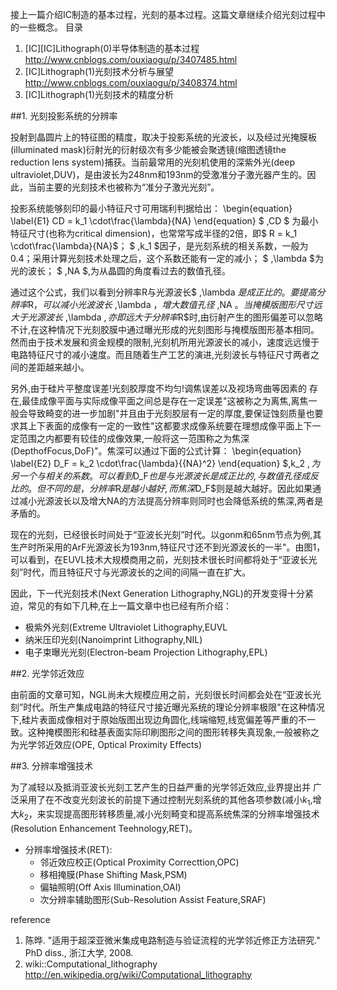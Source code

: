 <!-- pandoc -s Lithograph2.md -o Lithograph2.html -->
接上一篇介绍IC制造的基本过程，光刻的基本过程。这篇文章继续介绍光刻过程中的一些概念。
目录

1. [IC][IC]Lithograph(0)半导体制造的基本过程 http://www.cnblogs.com/ouxiaogu/p/3407485.html
2. [IC]Lithograph(1)光刻技术分析与展望 http://www.cnblogs.com/ouxiaogu/p/3408374.html
3. [IC]Lithograph(1)光刻技术的精度分析

##1. 光刻投影系统的分辨率

投射到晶圆片上的特征图的精度，取决于投影系统的光波长，以及经过光掩膜板(illuminated mask)衍射光的衍射级次有多少能被会聚透镜(缩图透镜the reduction lens system)捕获。当前最常用的光刻机使用的深紫外光(deep ultraviolet,DUV)，是由波长为248nm和193nm的受激准分子激光器产生的。因此，当前主要的光刻技术也被称为“准分子激光光刻”。

投影系统能够刻印的最小特征尺寸可用瑞利判据给出：
\begin{equation} \label{E1}
    CD = k_1 \cdot\frac{\lambda}{NA}
\end{equation}
$ \,CD $ 为最小特征尺寸(也称为critical dimension)，也常常写成半径的2倍，即$ R = k_1 \cdot\frac{\lambda}{NA}$；
$ \,k_1 $因子，是光刻系统的相关系数，一般为0.4；采用计算光刻技术处理之后，这个系数还能有一定的减小；
$ \,\lambda  $为光的波长；
$ \,NA $,为从晶圆的角度看过去的数值孔径。

通过这个公式，我们以看到分辨率R与光源波长$ \,\lambda  $是成正比的。要提高分辨率$R$，可以减小光波波长$ \,\lambda  $，增大数值孔径$ \,NA $。当掩模版图形尺寸远大于光源波长$ \,\lambda  $,亦即远大于分辨率$R$时,由衍射产生的图形偏差可以忽略不计,在这种情况下光刻胶膜中通过曝光形成的光刻图形与掩模版图形基本相同。然而由于技术发展和资金规模的限制,光刻机所用光源波长的减小，速度远远慢于电路特征尺寸的减小速度。而且随着生产工艺的演进,光刻波长与特征尺寸两者之间的差距越来越小。

另外,由于硅片平整度误差!光刻胶厚度不均匀!调焦误差以及视场弯曲等因素的
存在,最佳成像平面与实际成像平面之间总是存在一定误差"这被称之为离焦,离焦一般会导致畸变的进一步加剧"并且由于光刻胶层有一定的厚度,要保证蚀刻质量也要求其上下表面的成像有一定的一致性"这都要求成像系统要在理想成像平面上下一定范围之内都要有较佳的成像效果,一般将这一范围称之为焦深(DepthofFocus,DoF)"。焦深可以通过下面的公式计算：
\begin{equation} \label{E2}
    D_F = k_2 \cdot\frac{\lambda}{{NA}^2}
\end{equation}
$\,k_2 $,为另一个与相关的系数。
可以看到$D_F$也是与光源波长是成正比的,与数值孔径成反比的。但不同的是，分辨率$R$是越小越好,而焦深$D_F$则是越大越好。因此如果通过减小光源波长以及增大NA的方法提高分辨率则同时也会降低系统的焦深,两者是矛盾的。

现在的光刻，已经很长时间处于“亚波长光刻”时代。以gonm和65nm节点为例,其生产时所采用的ArF光源波长为193nm,特征尺寸还不到光源波长的一半"。由图1，可以看到，在EUVL技术大规模商用之前，光刻技术很长时间都将处于“亚波长光刻”时代，而且特征尺寸与光源波长的之间的间隔一直在扩大。

因此，下一代光刻技术(Next Generation Lithography,NGL)的开发变得十分紧迫，常见的有如下几种,在上一篇文章中也已经有所介绍：

- 极紫外光刻(Extreme Ultraviolet Lithography,EUVL
- 纳米压印光刻(Nanoimprint Lithography,NIL)
- 电子束曝光光刻(Electron-beam Projection Lithography,EPL)

##2. 光学邻近效应

由前面的文章可知，NGL尚未大规模应用之前，光刻很长时间都会处在“亚波长光刻”时代。所生产集成电路的特征尺寸接近曝光系统的理论分辨率极限"在这种情况下,硅片表面成像相对于原始版图出现边角圆化,线端缩短,线宽偏差等严重的不一致。这种掩模图形和硅基表面实际印刷图形之间的图形转移失真现象,一般被称之为光学邻近效应(OPE, Optical Proximity Effects)

##3. 分辨率增强技术

为了减轻以及抵消亚波长光刻工艺产生的日益严重的光学邻近效应,业界提出并
广泛采用了在不改变光刻波长的前提下通过控制光刻系统的其他各项参数(减小$k_1$,增大$k_2$，来实现提高图形转移质量,减小光刻畸变和提高系统焦深的分辨率增强技术(Resolution Enhancement Teehnology,RET)。

- 分辨率增强技术(RET): 
    - 邻近效应校正(Optical Proximity Correcttion,OPC) 
    - 移相掩膜(Phase Shifting Mask,PSM) 
    - 偏轴照明(Off Axis Illumination,OAI) 
    - 次分辨率辅助图形(Sub-Resolution Assist Feature,SRAF)

reference

1. 陈晔. "适用于超深亚微米集成电路制造与验证流程的光学邻近修正方法研究." PhD diss., 浙江大学, 2008.
2. wiki::Computational_lithography http://en.wikipedia.org/wiki/Computational_lithography






